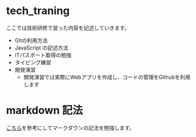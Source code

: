# tech_traning
ここでは技術研修で習った内容を記述していきます。
- Gitの利用方法
- JavaScript の記述方法
- ITパスポート取得の勉強
- タイピング練習
- 開発演習
  - 開発演習では実際にWebアプリを作成し、コードの管理をGithubを利用します

# markdown 記法
[こちら](https://qiita.com/hachihacchi/items/46ea7251f1e5675b1ecb)を参考にしてマークダウンの記法を勉強します。